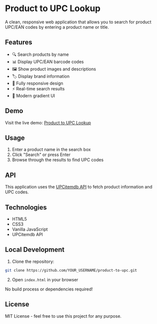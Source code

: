 # Product to UPC Lookup

A clean, responsive web application that allows you to search for product UPC/EAN codes by entering a product name or title.

## Features

- 🔍 Search products by name
- 📊 Display UPC/EAN barcode codes
- 🖼️ Show product images and descriptions
- 🏷️ Display brand information
- 📱 Fully responsive design
- ⚡ Real-time search results
- 🎨 Modern gradient UI

## Demo

Visit the live demo: [Product to UPC Lookup](https://YOUR_USERNAME.github.io/product-to-upc/)

## Usage

1. Enter a product name in the search box
2. Click "Search" or press Enter
3. Browse through the results to find UPC codes

## API

This application uses the [UPCitemdb API](https://www.upcitemdb.com/) to fetch product information and UPC codes.

## Technologies

- HTML5
- CSS3
- Vanilla JavaScript
- UPCitemdb API

## Local Development

1. Clone the repository:
```bash
git clone https://github.com/YOUR_USERNAME/product-to-upc.git
```

2. Open `index.html` in your browser

No build process or dependencies required!

## License

MIT License - feel free to use this project for any purpose.

